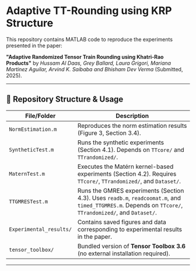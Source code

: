 # Adaptive TT-Rounding using KRP Structure

This repository contains MATLAB code to reproduce the experiments presented in the paper:

**"Adaptive Randomized Tensor Train Rounding using Khatri-Rao Products"** by *Hussam Al Daas, Grey Ballard, Laura Grigori, Mariana Martinez Aguilar, Arvind K. Saibaba  and Bhisham Dev Verma* (Submitted, 2025).

---

## 📁 Repository Structure & Usage

| File/Folder             | Description |
|-------------------------|-------------|
| `NormEstimation.m`      | Reproduces the norm estimation results (Figure 3, Section 3.4). |
| `SyntheticTest.m`       | Runs the synthetic experiments (Section 4.1). Depends on `TTcore/` and `TTrandomized/`. |
| `MaternTest.m`          | Executes the Matérn kernel-based experiments (Section 4.2). Requires `TTcore/`, `TTrandomized/`, and `Dataset/`. |
| `TTGMRESTest.m`         | Runs the GMRES experiments (Section 4.3). Uses `readb.m`, `readcoomat.m`, and `timed_TTGMRES.m`. Depends on `TTcore/`, `TTrandomized/`, and `Dataset/`. |
| `Experimental_results/` | Contains saved figures and data corresponding to experimental results in the paper. |
| `tensor_toolbox/`       | Bundled version of **Tensor Toolbox 3.6** (no external installation required). |

---

